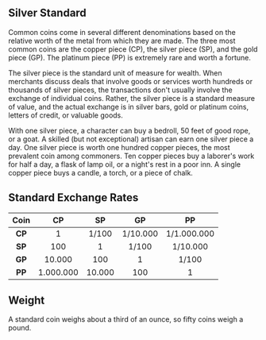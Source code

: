 
## Silver Standard

Common coins come in several different denominations based on the relative worth of the metal from which they are made. The three most common coins are the copper piece (CP), the silver piece (SP), and the gold piece (GP). The platinum piece (PP) is extremely rare and worth a fortune.

The silver piece is the standard unit of measure for wealth. When merchants discuss deals that involve goods or services worth hundreds or thousands of silver pieces, the transactions don't usually involve the exchange of individual coins. Rather, the silver piece is a standard measure of value, and the actual exchange is in silver bars, gold or platinum coins, letters of credit, or valuable goods.

With one silver piece, a character can buy a bedroll, 50 feet of good rope, or a goat. A skilled (but not exceptional) artisan can earn one silver piece a day.
One silver piece is worth one hundred copper pieces, the most prevalent coin among commoners. Ten copper pieces buy a laborer's work for half a day, a flask of lamp oil, or a night's rest in a poor inn. A single copper piece buys a candle, a torch, or a piece of chalk.

## Standard Exchange Rates

| Coin   |    CP     |   SP   |    GP    |     PP      |
| :----: | :-------: | :----: | :------: | :---------: |
| **CP** |     1     | 1/100  | 1/10.000 | 1/1.000.000 |
| **SP** |    100    |   1    |  1/100   |  1/10.000   |
| **GP** |  10.000   |  100   |    1     |    1/100    |
| **PP** | 1.000.000 | 10.000 |   100    |      1      |


## Weight

A standard coin weighs about a third of an ounce, so fifty coins weigh a pound.